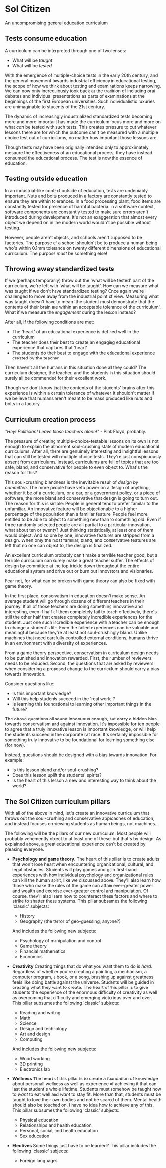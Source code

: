 # Sol Citizen
An uncompromising general education curriculum

## Tests consume education

A curriculum can be interpreted through one of two lenses:
- What will be *taught*
- What will be *tested*

With the emergence of multiple-choice tests in the early 20th century, and the general movement towards industrial efficiency in educational testing, the scope of how we think about testing and examinations keeps narrowing.
We can now only incredulously look back at the tradition of including oral debates and individual presentations as parts of examinations at the beginnings of the first European universities.
Such individualistic luxuries are unimaginable to students of the 21st century.

The dynamic of increasingly industrialized standardized tests becoming more and more important has made the curriculum focus more and more on what *can* be tested with such tests.
This creates pressure to cut whatever lessons there are for which the outcome can't be measured with a multiple choice test out of curriculums, no matter how important those lessons are.

Though tests may have been originally intended only to approximately mesaure the effectiveness of an educational process, they have instead consumed the educational process.
The test is now the essence of education.

## Testing outside education

In an industrial-like context outside of education, tests are undeniably important.
Nuts and bolts produced in a factory are constantly tested to ensure they are within tolerances.
In a food processing plant, food items are constantly tested for presence of harmful bacteria.
In a software context, software components are constantly tested to make sure errors aren't introduced during development.
It's not an exaggeration that almost every object we depend on in the modern world wouldn't be possible without testing.

However, people aren't objects, and schools aren't supposed to be factories.
The purpose of a school shouldn't be to produce a human being who's within 0.1mm tolerance on twenty different dimensions of educational curriculum.
The purpose *must* be something else!

## Throwing away standardized tests

If we (perhaps temporarily) throw out the 'what will be tested' part of the curriculum, we're left with 'what will be taught'.
How can we measure what was taught if we don't have standardized testing?
Once again we're challenged to move away from the industrial point of view.
Measuring what was taught doesn't have to mean 'the student must demonstrate that the contents of their brain are within an acceptable tolerance of the curriculum'.
What if we measure the *engagement* during the lesson instead?

After all, if the following conditions are met:
- The 'heart' of an educational experience is defined well in the curriculum
- The teacher does their best to create an engaging educational experience that captures that 'heart'
- The students do their best to engage with the educational experience created by the teacher

Then haven't all the humans in this situation done all they could?
The curriculum designer, the teacher, and the students in this situation should surely all be commended for their excellent work.

Though we don't know that the contents of the students' brains after this experience is within a certain tolerance of whatever, it shouldn't matter if we believe that humans aren't meant to be mass produced like nuts and bolts in a factory.

## Curriculum creation process

*"Hey! Politician! Leave those teachers alone!"* - Pink Floyd, probably.

The pressure of creating multiple-choice-testable lessons on its own is not enough to explain the abhorrent soul-crushing state of modern educational curriculums.
After all, there are genuinely interesting and insightful lessons that can still be tested with multiple choice tests.
They're just conspicuously absent from curriculums.
Instead, curriculums are full of topics that are too safe, bland, and conservative for people to even object to.
What's the reason for this?

This soul-crushing blandness is the inevitable result of *design by committee*.
The more people have veto power on a design of anything, whether it be of a curriculum, or a car, or a government policy, or a piece of software, the more bland and conservative that design is going to turn out.
The reason for this is simple: People in general tend to prefer familar to the unfamiliar.
An innovative feature will be objectionable to a higher percentage of the population than a familiar feature.
People feel more entitled to be able to object to something new than to something old.
Even if three randomly selected people are all partial to a particular innovation, what about ten or twenty?
Just thinking statistically, at least one of them would object.
And so one by one, innovative features are stripped from a design.
When only the most familiar, bland, and conservative features are left that no one can object to, the design is finalized.

An excellent curriculum probably can't make a terrible teacher good, but a terrible curriculum can surely make a great teacher suffer.
The effects of design by committee at the top trickle down throughout the entire educational system and drive out or burn out innovators and visionaries.

Fear not, for what can be broken with game theory can also be fixed with game theory.

In the first place, conservatism in education doesn't make sense.
An average student will go through dozens of different teachers in their journey.
If all of those teachers are doing something innovative and interesting, even if half of them completely fail to teach effectively, there's still the other half that creates completely incredible experiences for the student.
Just one such incredible experience with a teacher can be enough to change a student's life.
Even the failed experiences can be valuable and meaningful because they're at least not soul-crushingly bland.
Unlike machines that need carefully controlled external conditions, humans thrive in an environment with a diversity of experiences.

From a game theory perspective, conservatism in curriculum design needs to be punished and innovation rewarded.
First, the number of reviewers needs to be reduced.
Second, the questions that are asked by reviewers when considering a proposed change to the curriculum should carry a bias towards innovation.

Consider questions like:
- Is this important knowledge?
- Will this help students succeed in the 'real world'?
- Is learning this foundational to learning other important things in the future?

The above questions all sound innocuous enough, but carry a hidden bias towards conservatism and against innovation.
It's impossible for ten people to agree that a truly innovative lesson is important knowledge, or will help the students succeed in the corporate rat race.
It's certainly impossible for something truly innovative to be foundational for learning something else (for now).

Instead, questions should be designed with a bias towards innovation. For example:
- Is this lesson bland and/or soul-crushing?
- Does this lesson uplift the students' spirits?
- Is the heart of this lesson a new and interesting way to think about the world?

## The Sol Citizen curriculum pillars

With all of the above in mind, let's create an innovative curriculum that throws out the soul-crushing and conservative approaches of education, and instead focuses on viewing students as human beings, not machines.

The following will be the pillars of our new curriculum.
Most people will probably vehemently object to at least one of these, but that's by design.
As explained above, a great educational experience can't be created by pleasing everyone.
- **Psychology and game theory.**
  The heart of this pillar is to create adults that won't lose heart when encountering organizational, cultural, and legal obstacles.
  Students will play games and gain first-hand experiences with how individual psychology and organizational rules can kill the human spirit, like we discussed above.
  They'll also learn how those who make the rules of the game can attain ever-greater power and wealth and exercise ever-greater control and manipulation.
  Of course, they'll also learn how to counteract these factors and where to strike to shatter these systems.
  This pillar subsumes the following 'classic' subjects:
  - History
  - Geography (the terror of geo-guessing, anyone?)

  And includes the following new subjects:
  - Psychology of manipulation and control
  - Game theory
  - Financial mathematics
  - Economics
- **Creativity**
  Creating things that do what you want them to do is *hard*.
  Regardless of whether you're creating a painting, a mechanism, a computer program, a book, or a song, brushing up against greatness feels like doing battle against the universe.
  Students will be guided in creating what they want to create.
  The heart of this pillar is to give students the experience of the enormous difficulty of creativity as well as overcoming that difficulty and emerging victorious over and over.
  This pillar subsumes the following 'classic' subjects:
  - Reading and writing
  - Math
  - Science
  - Design and technology
  - Art and design
  - Computing
  
  And includes the following new subjects:
  - Wood working
  - 3D printing
  - Electronics lab
- **Wellness**
  The heart of this pillar is to create a foundation of knowledge about personall wellness as well as experience of achieving it that can last the student's whole lifetime.
  Students must somehow be taught how to *want* to eat well and *want* to stay fit.
  More than that, students must be taught to love their own bodies and not be scared of them.
  Mental health should also be touched on.
  I have no idea how to achieve any of this.
  This pillar subsumes the following 'classic' subjects:
  - Physical education
  - Relationships and health education
  - Personal, social, and health education
  - Sex education
- **Electives**
  Some things just have to be learned?
  This pillar includes the following 'classic' subjects:
  - Foreign languages

